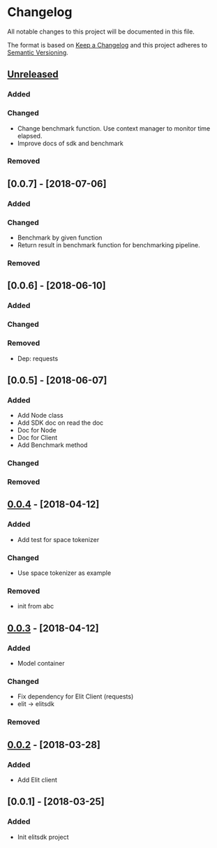 # Changelog
All notable changes to this project will be documented in this file.

The format is based on [Keep a Changelog](http://keepachangelog.com/en/1.0.0/)
and this project adheres to [Semantic Versioning](http://semver.org/spec/v2.0.0.html).

## [Unreleased]
### Added
### Changed
- Change benchmark function. Use context manager to monitor time elapsed. 
- Improve docs of sdk and benchmark
### Removed

## [0.0.7] - [2018-07-06]
### Added
### Changed
- Benchmark by given function 
- Return result in benchmark function for benchmarking pipeline.
### Removed

## [0.0.6] - [2018-06-10]
### Added
### Changed
### Removed
- Dep: requests

## [0.0.5] - [2018-06-07]
### Added
- Add Node class
- Add SDK doc on read the doc
- Doc for Node
- Doc for Client
- Add Benchmark method
### Changed
### Removed

## [0.0.4] - [2018-04-12]
### Added
- Add test for space tokenizer
### Changed
- Use space tokenizer as example
### Removed
- init from abc

## [0.0.3] - [2018-04-12]
### Added
- Model container
### Changed
- Fix dependency for Elit Client (requests)
- elit -> elitsdk
### Removed

## [0.0.2] - [2018-03-28]
### Added
- Add Elit client

## [0.0.1] - [2018-03-25]
### Added
- Init elitsdk project

[Unreleased]: https://github.com/elitcloud/elit-sdk-python/compare/0.0.4...HEAD
[0.0.4]: https://github.com/elitcloud/elit-sdk-python/compare/0.0.3...0.0.4
[0.0.3]: https://github.com/elitcloud/elit-sdk-python/compare/0.0.2...0.0.3
[0.0.2]: https://github.com/elitcloud/elit-sdk-python/compare/0.0.1...0.0.2